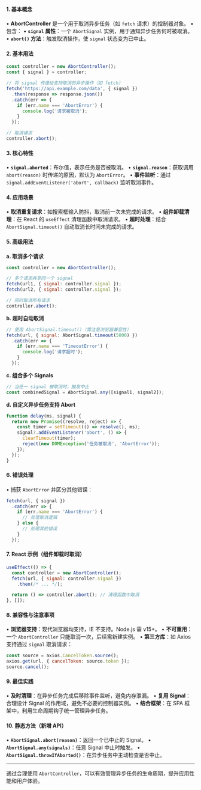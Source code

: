 #### 1. 基本概念
• **AbortController** 是一个用于取消异步任务（如 `fetch` 请求）的控制器对象。
• 包含：
  • **`signal` 属性**：一个 `AbortSignal` 实例，用于通知异步任务何时被取消。
  • **`abort()` 方法**：触发取消操作，使 `signal` 状态变为已中止。

#### 2. 基本用法
```javascript
const controller = new AbortController();
const { signal } = controller;

// 将 signal 传递给支持取消的异步操作（如 fetch）
fetch('https://api.example.com/data', { signal })
  .then(response => response.json())
  .catch(err => {
    if (err.name === 'AbortError') {
      console.log('请求被取消');
    }
  });

// 取消请求
controller.abort();
```

#### 3. 核心特性
• **`signal.aborted`**：布尔值，表示任务是否被取消。
• **`signal.reason`**：获取调用 `abort(reason)` 时传递的原因，默认为 `AbortError`。
• **事件监听**：通过 `signal.addEventListener('abort', callback)` 监听取消事件。

#### 4. 应用场景
• **取消重复请求**：如搜索框输入防抖，取消前一次未完成的请求。
• **组件卸载清理**：在 React 的 `useEffect` 清理函数中取消请求。
• **超时处理**：结合 `AbortSignal.timeout()` 自动取消长时间未完成的请求。

#### 5. 高级用法
**a. 取消多个请求**
```javascript
const controller = new AbortController();

// 多个请求共享同一个 signal
fetch(url1, { signal: controller.signal });
fetch(url2, { signal: controller.signal });

// 同时取消所有请求
controller.abort();
```

**b. 超时自动取消**
```javascript
// 使用 AbortSignal.timeout()（需注意浏览器兼容性）
fetch(url, { signal: AbortSignal.timeout(5000) })
  .catch(err => {
    if (err.name === 'TimeoutError') {
      console.log('请求超时');
    }
  });
```

**c. 组合多个 Signals**
```javascript
// 当任一 signal 被取消时，触发中止
const combinedSignal = AbortSignal.any([signal1, signal2]);
```

**d. 自定义异步任务支持 Abort**
```javascript
function delay(ms, signal) {
  return new Promise((resolve, reject) => {
    const timer = setTimeout(() => resolve(), ms);
    signal?.addEventListener('abort', () => {
      clearTimeout(timer);
      reject(new DOMException('任务被取消', 'AbortError'));
    });
  });
}
```

#### 6. 错误处理
• 捕获 `AbortError` 并区分其他错误：
```javascript
fetch(url, { signal })
  .catch(err => {
    if (err.name === 'AbortError') {
      // 处理取消逻辑
    } else {
      // 处理其他错误
    }
  });
```

#### 7. React 示例（组件卸载时取消）
```javascript
useEffect(() => {
  const controller = new AbortController();
  fetch(url, { signal: controller.signal })
    .then(/* ... */);

  return () => controller.abort(); // 清理函数中取消
}, []);
```

#### 8. 兼容性与注意事项
• **浏览器支持**：现代浏览器均支持，IE 不支持。Node.js 需 v15+。
• **不可重用**：一个 `AbortController` 只能取消一次，后续需新建实例。
• **第三方库**：如 Axios 支持通过 `signal` 取消请求：
  ```javascript
  const source = axios.CancelToken.source();
  axios.get(url, { cancelToken: source.token });
  source.cancel();
  ```

#### 9. 最佳实践
• **及时清理**：在异步任务完成后移除事件监听，避免内存泄漏。
• **复用 Signal**：合理设计 Signal 的作用域，避免不必要的控制器实例。
• **结合框架**：在 SPA 框架中，利用生命周期钩子统一管理异步任务。

#### 10. 静态方法（新增 API）
• **`AbortSignal.abort(reason)`**：返回一个已中止的 Signal。
• **`AbortSignal.any(signals)`**：任意 Signal 中止时触发。
• **`AbortSignal.throwIfAborted()`**：在异步任务中主动检查是否中止。

---

通过合理使用 `AbortController`，可以有效管理异步任务的生命周期，提升应用性能和用户体验。